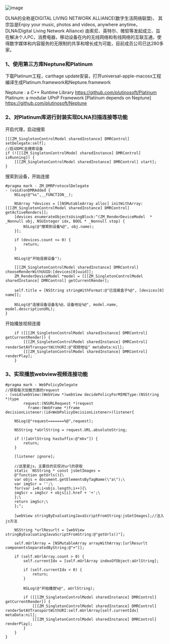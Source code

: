 ![image](http://upload-images.jianshu.io/upload_images/301129-7d0850bb7feaf65f.png?imageMogr2/auto-orient/strip%7CimageView2/2/w/1240)

DLNA的全称是DIGITAL LIVING NETWORK ALLIANCE(数字生活网络联盟)， 其宗旨是Enjoy your music, photos and videos, anywhere anytime， DLNA(Digital Living Network Alliance) 由索尼、英特尔、微软等发起成立、旨在解决个人PC，消费电器，移动设备在内的无线网络和有线网络的互联互通，使得数字媒体和内容服务的无限制的共享和增长成为可能，目前成员公司已达280多家。

### 1、使用第三方库Neptune和Platinum
下载Platinum工程，carthage update安装，打开universal-apple-macosx工程编译生成Platinum.framework和Neptune.framework

Neptune : a C++ Runtime Library
https://github.com/plutinosoft/Platinum
Platinum: a modular UPnP Framework [Platinum depends on Neptune]
https://github.com/plutinosoft/Neptune

### 2、对Platinum库进行封装实现DLNA扫描连接等功能

开启代理，启动搜索

    [[[ZM_SingletonControlModel sharedInstance] DMRControl] setDelegate:self];
    //启动DMC去搜索设备
    if (![[[ZM_SingletonControlModel sharedInstance] DMRControl] isRunning]) {
        [[[ZM_SingletonControlModel sharedInstance] DMRControl] start];
    }

搜索到设备，开始连接

    #pragma mark - ZM_DMRProtocolDelegate
    - (void)onDMRAdded {
        NSLog(@"%s",__FUNCTION__);
        
        NSArray *devices = [[NSMutableArray alloc] initWithArray:[[[ZM_SingletonControlModel sharedInstance] DMRControl] getActiveRenders]];
        [devices enumerateObjectsUsingBlock:^(ZM_RenderDeviceModel  * _Nonnull obj, NSUInteger idx, BOOL * _Nonnull stop) {
            NSLog(@"搜索到设备%@", obj.name);
        }];
        
        if (devices.count <= 0) {
            return;
        }
        
        NSLog(@"开始连接设备");
        
        [[[ZM_SingletonControlModel sharedInstance] DMRControl] chooseRenderWithUUID:[devices[0]uuid]];
        ZM_RenderDeviceModel *model = [[[ZM_SingletonControlModel sharedInstance] DMRControl] getCurrentRender];
        
        self.title = [NSString stringWithFormat:@"已连接盒子%@", [devices[0] name]];
        
        NSLog(@"连接设备设备名%@，设备地址%@", model.name, model.descriptionURL);
    }

开始播放视频连接

        if ([[[ZM_SingletonControlModel sharedInstance] DMRControl] getCurrentRender]) {
            [[[ZM_SingletonControlModel sharedInstance] DMRControl] renderSetAVTransportWithURI:@"视频地址" metaData:nil];
            [[[ZM_SingletonControlModel sharedInstance] DMRControl] renderPlay];
        }

### 3、实现播放webview视频连接功能

    #pragma mark - WebPolicyDelegate
    //获取每次加载页面的request
    - (void)webView:(WebView *)webView decidePolicyForMIMEType:(NSString *)type
            request:(NSURLRequest *)request
              frame:(WebFrame *)frame
    decisionListener:(id<WebPolicyDecisionListener>)listener{
        
        NSLog(@"request=======%@",request);
        
        NSString *aUrlString = request.URL.absoluteString;
        
        if (![aUrlString hasSuffix:@"mkv"]) {
            return;
        }
        
        [listener ignore];
        
        //这里是js，主要目的实现对url的获取
        static  NSString * const jsGetImages =
        @"function getUrls(){\
        var objs = document.getElementsByTagName(\"a\");\
        var imgScr = '';\
        for(var i=0;i<objs.length;i++){\
        imgScr = imgScr + objs[i].href + '+';\
        };\
        return imgScr;\
        };";
        
        [webView stringByEvaluatingJavaScriptFromString:jsGetImages];//注入js方法
        
        NSString *urlResurlt = [webView stringByEvaluatingJavaScriptFromString:@"getUrls()"];
        
        self.mUrlArray = [NSMutableArray arrayWithArray:[urlResurlt componentsSeparatedByString:@"+"]];
        
        if (self.mUrlArray.count > 0) {
            self.currentIdx = [self.mUrlArray indexOfObject:aUrlString];
            
            if (self.currentIdx < 0) {
                return;
            }
            
            NSLog(@"开始播放%@", aUrlString);

            if ([[[ZM_SingletonControlModel sharedInstance] DMRControl] getCurrentRender]) {
                [[[ZM_SingletonControlModel sharedInstance] DMRControl] renderSetAVTransportWithURI:self.mUrlArray[self.currentIdx] metaData:nil];
                [[[ZM_SingletonControlModel sharedInstance] DMRControl] renderPlay];
            }
        }
    }

